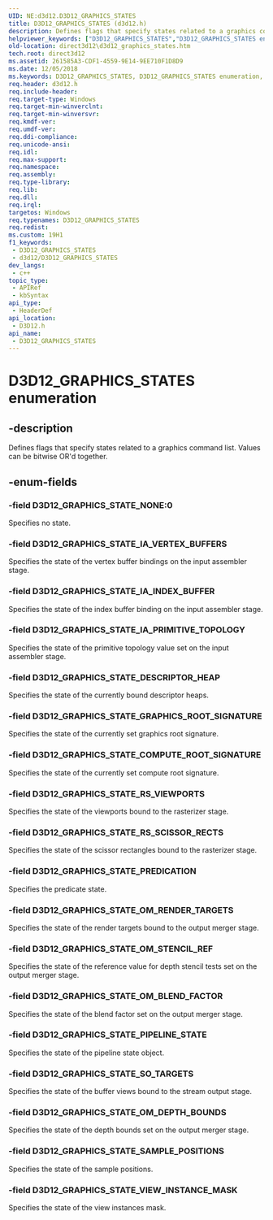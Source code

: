 ```yaml
---
UID: NE:d3d12.D3D12_GRAPHICS_STATES
title: D3D12_GRAPHICS_STATES (d3d12.h)
description: Defines flags that specify states related to a graphics command list. Values can be bitwise OR'd together.
helpviewer_keywords: ["D3D12_GRAPHICS_STATES","D3D12_GRAPHICS_STATES enumeration","D3D12_GRAPHICS_STATE_COMPUTE_ROOT_SIGNATURE","D3D12_GRAPHICS_STATE_DESCRIPTOR_HEAP","D3D12_GRAPHICS_STATE_GRAPHICS_ROOT_SIGNATURE","D3D12_GRAPHICS_STATE_IA_INDEX_BUFFER","D3D12_GRAPHICS_STATE_IA_PRIMITIVE_TOPOLOGY","D3D12_GRAPHICS_STATE_IA_VERTEX_BUFFERS","D3D12_GRAPHICS_STATE_NONE","D3D12_GRAPHICS_STATE_OM_BLEND_FACTOR","D3D12_GRAPHICS_STATE_OM_DEPTH_BOUNDS","D3D12_GRAPHICS_STATE_OM_RENDER_TARGETS","D3D12_GRAPHICS_STATE_OM_STENCIL_REF","D3D12_GRAPHICS_STATE_PIPELINE_STATE","D3D12_GRAPHICS_STATE_PREDICATION","D3D12_GRAPHICS_STATE_RS_SCISSOR_RECTS","D3D12_GRAPHICS_STATE_RS_VIEWPORTS","D3D12_GRAPHICS_STATE_SAMPLE_POSITIONS","D3D12_GRAPHICS_STATE_SO_TARGETS","D3D12_GRAPHICS_STATE_VIEW_INSTANCE_MASK","d3d12/D3D12_GRAPHICS_STATES","d3d12/D3D12_GRAPHICS_STATE_COMPUTE_ROOT_SIGNATURE","d3d12/D3D12_GRAPHICS_STATE_DESCRIPTOR_HEAP","d3d12/D3D12_GRAPHICS_STATE_GRAPHICS_ROOT_SIGNATURE","d3d12/D3D12_GRAPHICS_STATE_IA_INDEX_BUFFER","d3d12/D3D12_GRAPHICS_STATE_IA_PRIMITIVE_TOPOLOGY","d3d12/D3D12_GRAPHICS_STATE_IA_VERTEX_BUFFERS","d3d12/D3D12_GRAPHICS_STATE_NONE","d3d12/D3D12_GRAPHICS_STATE_OM_BLEND_FACTOR","d3d12/D3D12_GRAPHICS_STATE_OM_DEPTH_BOUNDS","d3d12/D3D12_GRAPHICS_STATE_OM_RENDER_TARGETS","d3d12/D3D12_GRAPHICS_STATE_OM_STENCIL_REF","d3d12/D3D12_GRAPHICS_STATE_PIPELINE_STATE","d3d12/D3D12_GRAPHICS_STATE_PREDICATION","d3d12/D3D12_GRAPHICS_STATE_RS_SCISSOR_RECTS","d3d12/D3D12_GRAPHICS_STATE_RS_VIEWPORTS","d3d12/D3D12_GRAPHICS_STATE_SAMPLE_POSITIONS","d3d12/D3D12_GRAPHICS_STATE_SO_TARGETS","d3d12/D3D12_GRAPHICS_STATE_VIEW_INSTANCE_MASK","direct3d12.d3d12_graphics_states"]
old-location: direct3d12\d3d12_graphics_states.htm
tech.root: direct3d12
ms.assetid: 261585A3-CDF1-4559-9E14-9EE710F1D8D9
ms.date: 12/05/2018
ms.keywords: D3D12_GRAPHICS_STATES, D3D12_GRAPHICS_STATES enumeration, D3D12_GRAPHICS_STATE_COMPUTE_ROOT_SIGNATURE, D3D12_GRAPHICS_STATE_DESCRIPTOR_HEAP, D3D12_GRAPHICS_STATE_GRAPHICS_ROOT_SIGNATURE, D3D12_GRAPHICS_STATE_IA_INDEX_BUFFER, D3D12_GRAPHICS_STATE_IA_PRIMITIVE_TOPOLOGY, D3D12_GRAPHICS_STATE_IA_VERTEX_BUFFERS, D3D12_GRAPHICS_STATE_NONE, D3D12_GRAPHICS_STATE_OM_BLEND_FACTOR, D3D12_GRAPHICS_STATE_OM_DEPTH_BOUNDS, D3D12_GRAPHICS_STATE_OM_RENDER_TARGETS, D3D12_GRAPHICS_STATE_OM_STENCIL_REF, D3D12_GRAPHICS_STATE_PIPELINE_STATE, D3D12_GRAPHICS_STATE_PREDICATION, D3D12_GRAPHICS_STATE_RS_SCISSOR_RECTS, D3D12_GRAPHICS_STATE_RS_VIEWPORTS, D3D12_GRAPHICS_STATE_SAMPLE_POSITIONS, D3D12_GRAPHICS_STATE_SO_TARGETS, D3D12_GRAPHICS_STATE_VIEW_INSTANCE_MASK, d3d12/D3D12_GRAPHICS_STATES, d3d12/D3D12_GRAPHICS_STATE_COMPUTE_ROOT_SIGNATURE, d3d12/D3D12_GRAPHICS_STATE_DESCRIPTOR_HEAP, d3d12/D3D12_GRAPHICS_STATE_GRAPHICS_ROOT_SIGNATURE, d3d12/D3D12_GRAPHICS_STATE_IA_INDEX_BUFFER, d3d12/D3D12_GRAPHICS_STATE_IA_PRIMITIVE_TOPOLOGY, d3d12/D3D12_GRAPHICS_STATE_IA_VERTEX_BUFFERS, d3d12/D3D12_GRAPHICS_STATE_NONE, d3d12/D3D12_GRAPHICS_STATE_OM_BLEND_FACTOR, d3d12/D3D12_GRAPHICS_STATE_OM_DEPTH_BOUNDS, d3d12/D3D12_GRAPHICS_STATE_OM_RENDER_TARGETS, d3d12/D3D12_GRAPHICS_STATE_OM_STENCIL_REF, d3d12/D3D12_GRAPHICS_STATE_PIPELINE_STATE, d3d12/D3D12_GRAPHICS_STATE_PREDICATION, d3d12/D3D12_GRAPHICS_STATE_RS_SCISSOR_RECTS, d3d12/D3D12_GRAPHICS_STATE_RS_VIEWPORTS, d3d12/D3D12_GRAPHICS_STATE_SAMPLE_POSITIONS, d3d12/D3D12_GRAPHICS_STATE_SO_TARGETS, d3d12/D3D12_GRAPHICS_STATE_VIEW_INSTANCE_MASK, direct3d12.d3d12_graphics_states
req.header: d3d12.h
req.include-header: 
req.target-type: Windows
req.target-min-winverclnt: 
req.target-min-winversvr: 
req.kmdf-ver: 
req.umdf-ver: 
req.ddi-compliance: 
req.unicode-ansi: 
req.idl: 
req.max-support: 
req.namespace: 
req.assembly: 
req.type-library: 
req.lib: 
req.dll: 
req.irql: 
targetos: Windows
req.typenames: D3D12_GRAPHICS_STATES
req.redist: 
ms.custom: 19H1
f1_keywords:
 - D3D12_GRAPHICS_STATES
 - d3d12/D3D12_GRAPHICS_STATES
dev_langs:
 - c++
topic_type:
 - APIRef
 - kbSyntax
api_type:
 - HeaderDef
api_location:
 - D3D12.h
api_name:
 - D3D12_GRAPHICS_STATES
---
```


# D3D12_GRAPHICS_STATES enumeration


## -description

Defines flags that specify states related to  a graphics command list. Values can be bitwise OR'd together.

## -enum-fields

### -field D3D12_GRAPHICS_STATE_NONE:0

Specifies no state.

### -field D3D12_GRAPHICS_STATE_IA_VERTEX_BUFFERS

Specifies the state of the vertex buffer bindings on the input assembler stage.

### -field D3D12_GRAPHICS_STATE_IA_INDEX_BUFFER

Specifies the state of the index buffer binding on the input assembler stage.

### -field D3D12_GRAPHICS_STATE_IA_PRIMITIVE_TOPOLOGY

Specifies the state of the primitive topology value set on the input assembler stage.

### -field D3D12_GRAPHICS_STATE_DESCRIPTOR_HEAP

Specifies the state of the currently bound descriptor heaps.

### -field D3D12_GRAPHICS_STATE_GRAPHICS_ROOT_SIGNATURE

Specifies the state of the currently set graphics root signature.

### -field D3D12_GRAPHICS_STATE_COMPUTE_ROOT_SIGNATURE

Specifies the state of the currently set compute root signature.

### -field D3D12_GRAPHICS_STATE_RS_VIEWPORTS

Specifies the state of the viewports bound to the rasterizer stage.

### -field D3D12_GRAPHICS_STATE_RS_SCISSOR_RECTS

Specifies the state of the scissor rectangles bound to the rasterizer stage.

### -field D3D12_GRAPHICS_STATE_PREDICATION

Specifies the predicate state.

### -field D3D12_GRAPHICS_STATE_OM_RENDER_TARGETS

Specifies the state of the render targets bound to the output merger stage.

### -field D3D12_GRAPHICS_STATE_OM_STENCIL_REF

Specifies the state of the reference value for depth stencil tests set on the output merger stage.

### -field D3D12_GRAPHICS_STATE_OM_BLEND_FACTOR

Specifies the state of the blend factor set on the output merger stage.

### -field D3D12_GRAPHICS_STATE_PIPELINE_STATE

Specifies the state of the pipeline state object.

### -field D3D12_GRAPHICS_STATE_SO_TARGETS

Specifies the state of the buffer views bound to the stream output stage.

### -field D3D12_GRAPHICS_STATE_OM_DEPTH_BOUNDS

Specifies the state of the depth bounds set on the output merger stage.

### -field D3D12_GRAPHICS_STATE_SAMPLE_POSITIONS

Specifies the state of the sample positions.

### -field D3D12_GRAPHICS_STATE_VIEW_INSTANCE_MASK

Specifies the state of the view instances mask.

